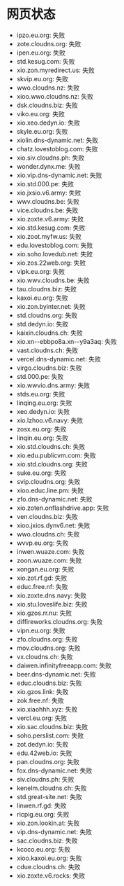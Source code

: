 # 网页状态
- ipzo.eu.org: 失败
- zote.cloudns.org: 失败
- ipen.eu.org: 失败
- std.kesug.com: 失败
- xio.zon.myredirect.us: 失败
- skvip.eu.org: 失败
- wwo.cloudns.nz: 失败
- xioo.wwo.cloudns.nz: 失败
- dsk.cloudns.biz: 失败
- viko.eu.org: 失败
- xio.xeo.dedyn.io: 失败
- skyle.eu.org: 失败
- xiolin.dns-dynamic.net: 失败
- chatz.lovestoblog.com: 失败
- xio.siv.cloudns.ph: 失败
- wonder.dynx.me: 失败
- xio.vip.dns-dynamic.net: 失败
- xio.std.000.pe: 失败
- xio.jxsio.v6.army: 失败
- wwv.cloudns.be: 失败
- vice.cloudns.be: 失败
- xio.zoxte.v6.army: 失败
- xio.std.kesug.com: 失败
- xio.zoot.myfw.us: 失败
- edu.lovestoblog.com: 失败
- xio.soho.lovedub.net: 失败
- xio.zos.22web.org: 失败
- vipk.eu.org: 失败
- xio.wwv.cloudns.be: 失败
- tau.cloudns.biz: 失败
- kaxoi.eu.org: 失败
- xio.zon.byinter.net: 失败
- std.cloudns.org: 失败
- std.dedyn.io: 失败
- kaixin.cloudns.ch: 失败
- xio.xn--ebbpo8a.xn--y9a3aq: 失败
- vast.cloudns.ch: 失败
- vercel.dns-dynamic.net: 失败
- virgo.cloudns.biz: 失败
- std.000.pe: 失败
- xio.wwvio.dns.army: 失败
- stds.eu.org: 失败
- linqing.eu.org: 失败
- xeo.dedyn.io: 失败
- xio.lzhoo.v6.navy: 失败
- zosx.eu.org: 失败
- linqin.eu.org: 失败
- xio.std.cloudns.ch: 失败
- xio.edu.publicvm.com: 失败
- xio.std.cloudns.org: 失败
- suke.eu.org: 失败
- svip.cloudns.org: 失败
- xioo.educ.line.pm: 失败
- zfo.dns-dynamic.net: 失败
- xio.zoten.onflashdrive.app: 失败
- ven.cloudns.biz: 失败
- xioo.jxios.dynv6.net: 失败
- wwo.cloudns.ch: 失败
- wvvp.eu.org: 失败
- inwen.wuaze.com: 失败
- zoon.wuaze.com: 失败
- xongan.eu.org: 失败
- xio.zot.rf.gd: 失败
- educ.free.nf: 失败
- xio.zoxte.dns.navy: 失败
- xio.stu.loveslife.biz: 失败
- xio.gzos.rr.nu: 失败
- diffireworks.cloudns.org: 失败
- vipn.eu.org: 失败
- zfo.cloudns.org: 失败
- mov.cloudns.org: 失败
- vx.cloudns.ch: 失败
- daiwen.infinityfreeapp.com: 失败
- beer.dns-dynamic.net: 失败
- educ.cloudns.biz: 失败
- xio.gzos.link: 失败
- zok.free.nf: 失败
- xio.xiaohhh.xyz: 失败
- vercl.eu.org: 失败
- xio.sac.cloudns.biz: 失败
- soho.perslist.com: 失败
- zot.dedyn.io: 失败
- edu.42web.io: 失败
- pan.cloudns.org: 失败
- fox.dns-dynamic.net: 失败
- siv.cloudns.ph: 失败
- kenelm.cloudns.ch: 失败
- std.great-site.net: 失败
- linwen.rf.gd: 失败
- ricpig.eu.org: 失败
- xio.zon.lookin.at: 失败
- vip.dns-dynamic.net: 失败
- sac.cloudns.biz: 失败
- kcoco.eu.org: 失败
- xioo.kaxoi.eu.org: 失败
- cdue.cloudns.ch: 失败
- xio.zoxte.v6.rocks: 失败
